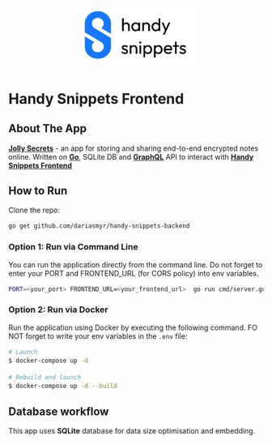 <div style="text-align: center;">
    <img src="logo.png"
         alt="Logo"
         style="width: 50%; height: auto;" />
</div>

# Handy Snippets Frontend

## About The App

[**Jolly Secrets**](https://jollysecrets.uxna.me) - an app for storing and sharing end-to-end encrypted notes online. Written on [**Go**](https://go.dev/), SQLite DB and [**GraphQL**](https://graphql.org/) API to interact with [**Handy Snippets Frontend**](https://github.com/dariasmyr/handy-snippets-frontend)

## How to Run
Сlone the repo:
```bash
go get github.com/dariasmyr/handy-snippets-backend
```

### Option 1: Run via Command Line
You can run the application directly from the command line. Do not forget to enter your PORT and FRONTEND_URL (for CORS policy) into env variables.
```bash
PORT=<your_port> FRONTEND_URL=<your_frontend_url>  go run cmd/server.go 
```

### Option 2: Run via Docker
Run the application using Docker by executing the following command. FO NOT forget to write your env variables in the `.env` file:
```bash
# Launch
$ docker-compose up -d

# Rebuild and launch
$ docker-compose up -d --build
```

## Database workflow
This app uses **SQLite** database for data size optimisation and embedding.

